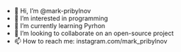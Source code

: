 - 👋 Hi, I’m @mark-pribylnov
- 👀 I’m interested in programming
- 🌱 I’m currently learning Pyrhon
- 💞️ I’m looking to collaborate on an open-source project
- 📫 How to reach me: instagram.com/mark_pribylnov

